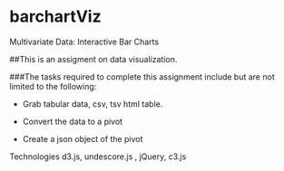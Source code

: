# barchartViz
Multivariate Data: Interactive Bar Charts

##This is an assigment on data visualization.

###The tasks required to complete this assignment include but are not limited to the following:

- Grab tabular data, csv, tsv html table.

- Convert the data to a pivot

- Create a json object of the pivot


Technologies d3.js, undescore.js , jQuery, c3.js


